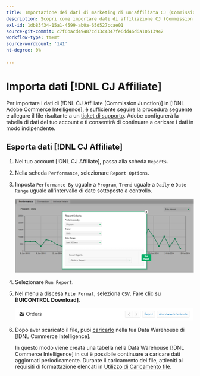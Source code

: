 ```yaml
---
title: Importazione dei dati di marketing di un'affiliata CJ (Commission Junction)
description: Scopri come importare dati di affiliazione CJ (Commission Junction) in  [!DNL Commerce Intelligence].L Commerce Intelligence&rbrack;.
exl-id: 1db83f34-15a1-4599-ab0a-65d527ccae01
source-git-commit: c7f6bacd49487cd13c4347fe6dd46d6a10613942
workflow-type: tm+mt
source-wordcount: '141'
ht-degree: 0%

---
```


# Importa dati [!DNL CJ Affiliate]

Per importare i dati di [!DNL CJ Affiliate (Commission Junction)] in [!DNL Adobe Commerce Intelligence], è sufficiente seguire la procedura seguente e allegare il file risultante a un [ticket di supporto](https://experienceleague.adobe.com/docs/commerce-knowledge-base/kb/troubleshooting/miscellaneous/mbi-service-policies.html). Adobe configurerà la tabella di dati del tuo account e ti consentirà di continuare a caricare i dati in modo indipendente.

## Esporta dati [!DNL CJ Affiliate]

1. Nel tuo account [!DNL CJ Affiliate], passa alla scheda `Reports`.

1. Nella scheda `Performance`, selezionare `Report Options`.

1. Imposta `Performance By` uguale a `Program`, `Trend` uguale a `Daily` e `Date Range` uguale all&#39;intervallo di date sottoposto a controllo.

   ![export-cj-affiliate-data](../../../assets/export-cj-affiliate-data-1.png)<!--{:.zoom}-->

1. Selezionare `Run Report`.

1. Nel menu a discesa `File Format`, seleziona `CSV`.  Fare clic su **[!UICONTROL Download]**.

   ![esporta dati affiliate cj](../../../assets/export-an-individual-order-2.jpg)<!--{:.zoom}-->

1. Dopo aver scaricato il file, puoi [caricarlo](../connecting-data/using-file-uploader.md) nella tua Data Warehouse di [!DNL Commerce Intelligence].

   In questo modo viene creata una tabella nella Data Warehouse [!DNL Commerce Intelligence] in cui è possibile continuare a caricare dati aggiornati periodicamente. Durante il caricamento del file, attieniti ai requisiti di formattazione elencati in [Utilizzo di Caricamento file](../connecting-data/using-file-uploader.md).
